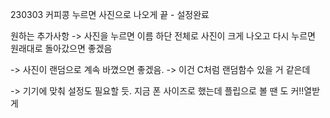 230303 커피콩 누르면 사진으로 나오게 끝 - 설정완료

원하는 추가사항
-> 사진을 누르면 이름 하단 전체로 사진이 크게 나오고 다시 누르면 원래대로 돌아갔으면 좋겠음

-> 사진이 랜덤으로 계속 바꼈으면 좋겠음.
-> 이건 C처럼 랜덤함수 있을 거 같은데

-> 기기에 맞춰 설정도 필요할 듯. 지금 폰 사이즈로 했는데 플립으로 볼 땐 도 커!!열받게
